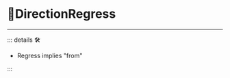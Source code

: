 # 🔻<via>DirectionRegress</via>

---

<!-- =================================================== -->
<!-- =================================================== -->
<!-- =================================================== -->
<!-- =================================================== -->
<!-- =================================================== -->
::: details 🛠

- Regress implies "from"

:::
